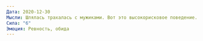 ```yaml
---
Дата: 2020-12-30
Мысли: Шлялась трахалась с мужиками. Вот это высокорисковое поведение. Не просто же ходила на свидания, а приключений нашла. Наверно, яшкалась со всякими альфачами, они ею вертят так и сяк, а ей и приятно. Наверно, так, как я, невыгодно вести себя в отношениях. Я слишком робок
Сила: "6"
Эмоция: Ревность, обида
---
```

